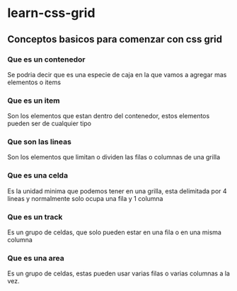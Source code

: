 # learn-css-grid

## Conceptos basicos para comenzar con css grid

### Que es un contenedor
Se podria decir que es una especie de caja en la que vamos a agregar mas elementos o items

### Que es un item
Son los elementos que estan dentro del contenedor, estos elementos pueden ser de cualquier tipo

### Que son las lineas
Son los elementos que limitan o dividen las filas o columnas de una grilla

### Que es una celda
Es la unidad minima que podemos tener en una grilla, esta delimitada por 4 lineas y normalmente solo ocupa una fila y 1 columna

### Que es un track
Es un grupo de celdas, que solo pueden estar en una fila o en una misma columna

### Que es una area
Es un grupo de celdas, estas pueden usar varias filas o varias columnas a la vez.


